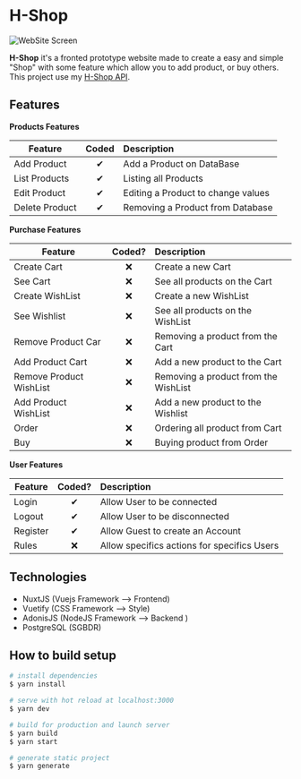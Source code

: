 # H-Shop

![WebSite Screen](https://i.ibb.co/wJ7f2xM/site-e-ecommerce.jpg)

**H-Shop** it's a fronted prototype website made to create a easy and simple "Shop" with some feature which allow you to add product, or buy others.
This project use my [H-Shop API](https://github.com/Hakamate/H-Shop-API).

## Features
<b>Products Features</b>

| Feature  |  Coded       | Description  |
|----------|:-------------:|:-------------|
| Add Product | &#10004; | Add a Product on DataBase |
| List Products | &#10004; | Listing all Products |
| Edit Product | &#10004; | Editing a Product to change values |
| Delete Product | &#10004; | Removing a Product from Database|

<b>Purchase Features</b>

| Feature  |  Coded?       | Description  |
|----------|:-------------:|:-------------|
| Create Cart | &#10060; | Create a new Cart |
| See Cart | &#10060; | See all products on the Cart |
| Create WishList | &#10060; | Create a new WishList |
| See Wishlist | &#10060; | See all products on the WishList |
| Remove Product Car | &#10060; | Removing a product from the Cart |
| Add Product Cart | &#10060; | Add a new product to the Cart |
| Remove Product WishList | &#10060; | Removing a product from the WishList |
| Add Product WishList | &#10060; | Add a new product to the Wishlist |
| Order | &#10060; | Ordering all product from Cart |
| Buy | &#10060; | Buying product from Order |

<b>User Features</b>

| Feature  |  Coded?       | Description  |
|----------|:-------------:|:-------------|
| Login | &#10004; | Allow User to be connected |
| Logout | &#10004; | Allow User to be disconnected |
| Register | &#10004; | Allow Guest to create an Account |
| Rules | &#10060; | Allow specifics actions for specifics Users |


## Technologies

- NuxtJS (Vuejs Framework --> Frontend)
- Vuetify (CSS Framework --> Style)
- AdonisJS (NodeJS Framework --> Backend )
- PostgreSQL (SGBDR)


## How to build setup

```bash
# install dependencies
$ yarn install

# serve with hot reload at localhost:3000
$ yarn dev

# build for production and launch server
$ yarn build
$ yarn start

# generate static project
$ yarn generate
```
